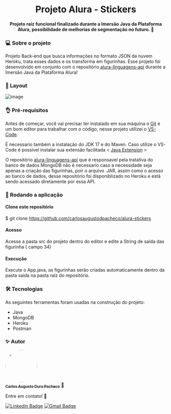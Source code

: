 <h1 align="center">Projeto Alura - Stickers</h1>
<h4 align="center"> 
	Projeto raíz funcional finalizado durante a Imersão Java da Plataforma Alura, possibilidade de melhorias de segmentação no futuro. 🚀
</h4>

### 💻 Sobre o projeto

Projeto Back-end que busca informações no formato JSON da nuvem Heroku, trata esses dados e os transforma em figurinhas.
Esse projeto foi desenvolvido em conjunto com o repositório [alura-linguagens-api](https://github.com/carlosaugustodpacheco/alura-linguagens-api) durante a Imersão Java da Plataforma Alura!


### 🎨 Layout

![image](https://user-images.githubusercontent.com/68930974/181081834-c3b2cb96-4d4e-4bad-b49e-749b581319f4.png)

### 👌 Pré-requisitos

Antes de começar, você vai precisar ter instalado em sua máquina o [Git](https://git-scm.com) e um bom editor para trabalhar com o código, nesse projeto utilizei o [VS-Code](https://code.visualstudio.com/).

É necessario também a instalação do JDK 17 e do Maven. Caso utilize o VS-Code é possivel instalar sua extensão facilitada < [Java Extension](https://code.visualstudio.com/docs/java/extensions) >

O repositório [alura-linguagens-api](https://github.com/carlosaugustodpacheco/alura-linguagens-api) que é responsavel pela tratativa do banco de dados MongoDB não é necessario caso a necessidade seja apenas a criação das figurinhas, poir o arquivo .JAR, assim como o acesso ao banco de dados, desse repositório foi disponiblizado no Heroku e está sendo acessado diretamente por essa API.

### 🎲 Rodando a aplicação

#### Clone este repositório
$ git clone <https://github.com/carlosaugustodpacheco/alura-stickers>

#### Acesso
Acesse a pasta src do projeto dentro do editor e edite a String de saída das figurinha ( campo 34)

#### Execução
Execute o App.java, as figurinhas serão criadas automaticamente dentro da pasta saida na pasta raíz do repositório. 

### 🛠 Tecnologias

As seguintes ferramentas foram usadas na construção do projeto:

- Java
- MongoDB
- Heroku
- Postman

### ✨ Autor

<a href="https://github.com/carlosaugustodpacheco">
 <img style="border-radius: 50%;" src="https://media-exp2.licdn.com/dms/image/C5103AQG2RHl-Cs5Ucw/profile-displayphoto-shrink_200_200/0/1516856017781?e=1660176000&v=beta&t=EVlFE30IcDr9-Iv1aYoDQ2lOxLA9BQwnI-euVJtGyiI" width="100px;" alt=""/>
 <br />
 <sub><b>Carlos Augusto Duru Pacheco</b></sub></a> <a href="https://github.com/carlosaugustodpacheco" title="Rocketseat">🚀</a>
 
  Entre em contato! 👋
  
 [![Linkedin Badge](https://img.shields.io/badge/-Carlos-blue?style=flat-square&logo=Linkedin&logoColor=white&link=https://www.linkedin.com/in/carlosaugustodpacheco/)](https://www.linkedin.com/in/carlosaugustodpacheco/) 
[![Gmail Badge](https://img.shields.io/badge/-carlosaugustodpacheco@gmail.com-c14438?style=flat-square&logo=Gmail&logoColor=white&link=mailto:carlosaugustodpacheco@gmail.com)](mailto:carlosaugustodpacheco@gmail.com)

